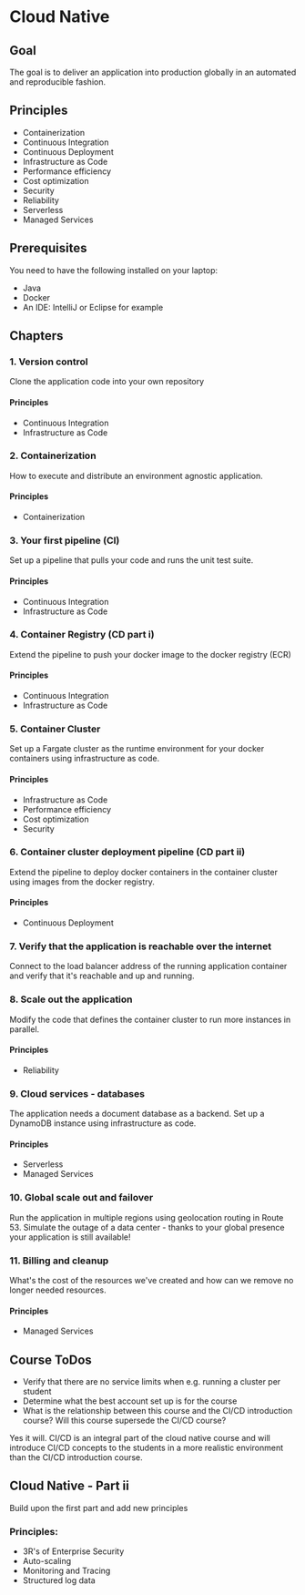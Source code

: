 # Cloud Native

## Goal

The goal is to deliver an application into production globally in an automated and reproducible fashion.

## Principles

- Containerization
- Continuous Integration
- Continuous Deployment
- Infrastructure as Code
- Performance efficiency
- Cost optimization
- Security
- Reliability
- Serverless
- Managed Services

## Prerequisites

You need to have the following installed on your laptop:

- Java
- Docker
- An IDE: IntelliJ or Eclipse for example

## Chapters

### 1. Version control

Clone the application code into your own repository

#### Principles
- Continuous Integration
- Infrastructure as Code

### 2. Containerization

How to execute and distribute an environment agnostic application.

#### Principles
- Containerization

### 3. Your first pipeline (CI)

Set up a pipeline that pulls your code and runs the unit test suite.

#### Principles
- Continuous Integration
- Infrastructure as Code

### 4. Container Registry (CD part i)

Extend the pipeline to push your docker image to the docker registry (ECR)

#### Principles
- Continuous Integration
- Infrastructure as Code

### 5. Container Cluster

Set up a Fargate cluster as the runtime environment for your docker containers using infrastructure as code.

#### Principles
- Infrastructure as Code
- Performance efficiency
- Cost optimization
- Security

### 6. Container cluster deployment pipeline (CD part ii)

Extend the pipeline to deploy docker containers in the container cluster using images from the docker registry.

#### Principles
- Continuous Deployment

### 7. Verify that the application is reachable over the internet

Connect to the load balancer address of the running application container and verify that it's reachable and up and running.

### 8. Scale out the application

Modify the code that defines the container cluster to run more instances in parallel.

#### Principles
- Reliability

### 9. Cloud services - databases

The application needs a document database as a backend. Set up a DynamoDB instance using infrastructure as code.

#### Principles
- Serverless
- Managed Services

### 10. Global scale out and failover

Run the application in multiple regions using geolocation routing in Route 53. Simulate the outage of a data center - thanks to your global presence your application is still available!

### 11. Billing and cleanup

What's the cost of the resources we've created and how can we remove no longer needed resources.

#### Principles
- Managed Services

## Course ToDos

- Verify that there are no service limits when e.g. running a cluster per student
- Determine what the best account set up is for the course
- What is the relationship between this course and the CI/CD introduction course? Will this course supersede the CI/CD course?

Yes it will. CI/CD is an integral part of the cloud native course and will introduce CI/CD concepts to the students in a more realistic environment than the CI/CD introduction course.

## Cloud Native - Part ii

Build upon the first part and add new principles

### Principles:
- 3R's of Enterprise Security
- Auto-scaling
- Monitoring and Tracing
- Structured log data
